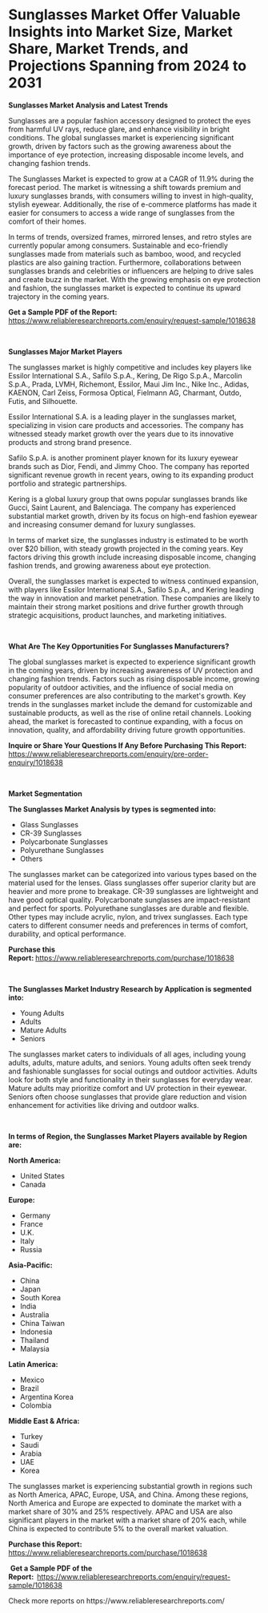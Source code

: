 <p><h1>Sunglasses Market Offer Valuable Insights into Market Size, Market Share, Market Trends, and Projections Spanning from 2024 to 2031</h1></p><p><strong>Sunglasses Market Analysis and Latest Trends</strong></p>
<p><p>Sunglasses are a popular fashion accessory designed to protect the eyes from harmful UV rays, reduce glare, and enhance visibility in bright conditions. The global sunglasses market is experiencing significant growth, driven by factors such as the growing awareness about the importance of eye protection, increasing disposable income levels, and changing fashion trends.</p><p>The Sunglasses Market is expected to grow at a CAGR of 11.9% during the forecast period. The market is witnessing a shift towards premium and luxury sunglasses brands, with consumers willing to invest in high-quality, stylish eyewear. Additionally, the rise of e-commerce platforms has made it easier for consumers to access a wide range of sunglasses from the comfort of their homes.</p><p>In terms of trends, oversized frames, mirrored lenses, and retro styles are currently popular among consumers. Sustainable and eco-friendly sunglasses made from materials such as bamboo, wood, and recycled plastics are also gaining traction. Furthermore, collaborations between sunglasses brands and celebrities or influencers are helping to drive sales and create buzz in the market. With the growing emphasis on eye protection and fashion, the sunglasses market is expected to continue its upward trajectory in the coming years.</p></p>
<p><strong>Get a Sample PDF of the Report:&nbsp;</strong> <a href="https://www.reliableresearchreports.com/enquiry/request-sample/1018638">https://www.reliableresearchreports.com/enquiry/request-sample/1018638</a></p>
<p>&nbsp;</p>
<p><strong>Sunglasses Major Market Players</strong></p>
<p><p>The sunglasses market is highly competitive and includes key players like Essilor International S.A., Safilo S.p.A., Kering, De Rigo S.p.A., Marcolin S.p.A., Prada, LVMH, Richemont, Essilor, Maui Jim Inc., Nike Inc., Adidas, KAENON, Carl Zeiss, Formosa Optical, Fielmann AG, Charmant, Outdo, Futis, and Silhouette.</p><p>Essilor International S.A. is a leading player in the sunglasses market, specializing in vision care products and accessories. The company has witnessed steady market growth over the years due to its innovative products and strong brand presence.</p><p>Safilo S.p.A. is another prominent player known for its luxury eyewear brands such as Dior, Fendi, and Jimmy Choo. The company has reported significant revenue growth in recent years, owing to its expanding product portfolio and strategic partnerships.</p><p>Kering is a global luxury group that owns popular sunglasses brands like Gucci, Saint Laurent, and Balenciaga. The company has experienced substantial market growth, driven by its focus on high-end fashion eyewear and increasing consumer demand for luxury sunglasses.</p><p>In terms of market size, the sunglasses industry is estimated to be worth over $20 billion, with steady growth projected in the coming years. Key factors driving this growth include increasing disposable income, changing fashion trends, and growing awareness about eye protection.</p><p>Overall, the sunglasses market is expected to witness continued expansion, with players like Essilor International S.A., Safilo S.p.A., and Kering leading the way in innovation and market penetration. These companies are likely to maintain their strong market positions and drive further growth through strategic acquisitions, product launches, and marketing initiatives.</p></p>
<p>&nbsp;</p>
<p><strong>What Are The Key Opportunities For Sunglasses Manufacturers?</strong></p>
<p><p>The global sunglasses market is expected to experience significant growth in the coming years, driven by increasing awareness of UV protection and changing fashion trends. Factors such as rising disposable income, growing popularity of outdoor activities, and the influence of social media on consumer preferences are also contributing to the market's growth. Key trends in the sunglasses market include the demand for customizable and sustainable products, as well as the rise of online retail channels. Looking ahead, the market is forecasted to continue expanding, with a focus on innovation, quality, and affordability driving future growth opportunities.</p></p>
<p><strong>Inquire or Share Your Questions If Any Before Purchasing This Report:</strong> <a href="https://www.reliableresearchreports.com/enquiry/pre-order-enquiry/1018638">https://www.reliableresearchreports.com/enquiry/pre-order-enquiry/1018638</a></p>
<p>&nbsp;</p>
<p><strong>Market Segmentation</strong></p>
<p><strong>The Sunglasses Market Analysis by types is segmented into:</strong></p>
<p><ul><li>Glass Sunglasses</li><li>CR-39 Sunglasses</li><li>Polycarbonate Sunglasses</li><li>Polyurethane Sunglasses</li><li>Others</li></ul></p>
<p><p>The sunglasses market can be categorized into various types based on the material used for the lenses. Glass sunglasses offer superior clarity but are heavier and more prone to breakage. CR-39 sunglasses are lightweight and have good optical quality. Polycarbonate sunglasses are impact-resistant and perfect for sports. Polyurethane sunglasses are durable and flexible. Other types may include acrylic, nylon, and trivex sunglasses. Each type caters to different consumer needs and preferences in terms of comfort, durability, and optical performance.</p></p>
<p><strong>Purchase this Report:&nbsp;</strong><a href="https://www.reliableresearchreports.com/purchase/1018638">https://www.reliableresearchreports.com/purchase/1018638</a></p>
<p>&nbsp;</p>
<p><strong>The Sunglasses Market Industry Research by Application is segmented into:</strong></p>
<p><ul><li>Young Adults</li><li>Adults</li><li>Mature Adults</li><li>Seniors</li></ul></p>
<p><p>The sunglasses market caters to individuals of all ages, including young adults, adults, mature adults, and seniors. Young adults often seek trendy and fashionable sunglasses for social outings and outdoor activities. Adults look for both style and functionality in their sunglasses for everyday wear. Mature adults may prioritize comfort and UV protection in their eyewear. Seniors often choose sunglasses that provide glare reduction and vision enhancement for activities like driving and outdoor walks.</p></p>
<p>&nbsp;</p>
<p><strong>In terms of Region, the Sunglasses Market Players available by Region are:</strong></p>
<p>
    <p> <strong> North America: </strong>
        <ul>
            <li>United States</li>
            <li>Canada</li>
        </ul>
        </p> 
    <p> <strong> Europe: </strong>
        <ul>
            <li>Germany</li>
            <li>France</li>
            <li>U.K.</li>
            <li>Italy</li>
            <li>Russia</li>
        </ul>
        </p> 
    <p> <strong> Asia-Pacific: </strong>
        <ul>
            <li>China</li>
            <li>Japan</li>
            <li>South Korea</li>
            <li>India</li>
            <li>Australia</li>
            <li>China Taiwan</li>
            <li>Indonesia</li>
            <li>Thailand</li>
            <li>Malaysia</li>
        </ul>
        </p> 
    <p> <strong> Latin America: </strong>
        <ul>
            <li>Mexico</li>
            <li>Brazil</li>
            <li>Argentina Korea</li>
            <li>Colombia</li>
        </ul>
        </p> 
    <p> <strong> Middle East & Africa: </strong>
        <ul>
            <li>Turkey</li>
            <li>Saudi</li>
            <li>Arabia</li>
            <li>UAE</li>
            <li>Korea</li>
        </ul>
    </p>
    </p>
<p><p>The sunglasses market is experiencing substantial growth in regions such as North America, APAC, Europe, USA, and China. Among these regions, North America and Europe are expected to dominate the market with a market share of 30% and 25% respectively. APAC and USA are also significant players in the market with a market share of 20% each, while China is expected to contribute 5% to the overall market valuation.</p></p>
<p><strong>Purchase this Report: </strong><a href="https://www.reliableresearchreports.com/purchase/1018638">https://www.reliableresearchreports.com/purchase/1018638</a></p>
<p>&nbsp;<strong>Get a Sample PDF of the Report:&nbsp;&nbsp;</strong><a href="https://www.reliableresearchreports.com/enquiry/request-sample/1018638">https://www.reliableresearchreports.com/enquiry/request-sample/1018638</a></p>
<p><strong></strong></p>
<p>Check more reports on https://www.reliableresearchreports.com/</p>